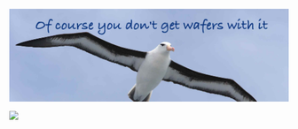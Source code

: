 [![Header](https://github.com/albatrossflavour/albatrossflavour/blob/b8f8b5a5c44bf828abad0e0e91beccd6fde3d9c9/images/albatrossflavour_header.jpg)](https://github.com/albatrossflavour/)

<img height="180em" src="https://github-readme-stats.vercel.app/api?username=albatrossflavour&show_icons=true&hide_border=true&&count_private=true&include_all_commits=true" />

